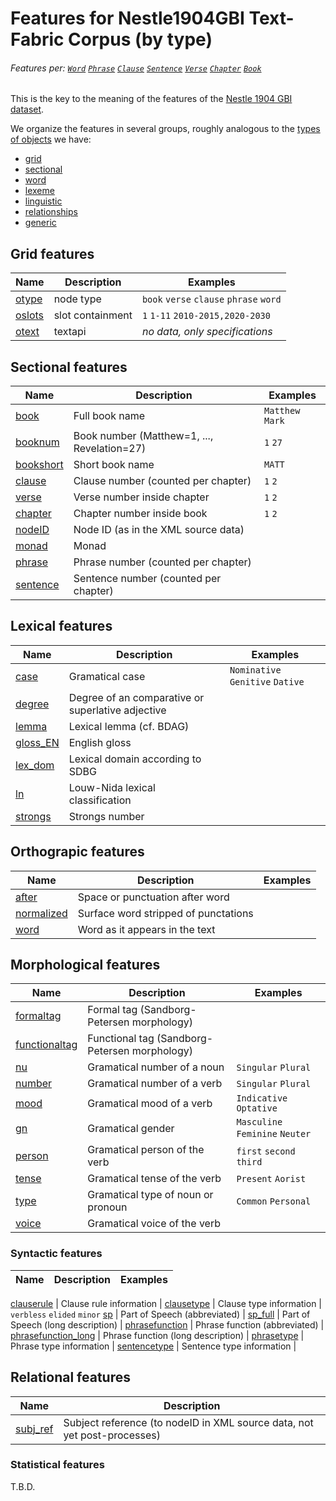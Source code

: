# Features for Nestle1904GBI Text-Fabric Corpus (by type)
###### Features per: [`Word`](wordnodefeatures.md#readme) [`Phrase`](phrasenodefeatures.md#readme) [`Clause`](clausenodefeatures.md#readme) [`Sentence`](sentencenodefeatures.md#readme) [`Verse`](versenodefeatures.md#readme) [`Chapter`](chapternodefeatures.md#readme) [`Book`](booknodefeatures.md#readme)

This is the key to the meaning of the features of the
[Nestle 1904 GBI dataset]({{repo}}).

We organize the features in several groups, roughly analogous to the [types of objects](otype.md)
we have:

* [grid](#grid-features)
* [sectional](#sectional-features)
* [word](#word-features)
* [lexeme](#lexeme-features)
* [linguistic](#linguistic-features)
* [relationships](#relationships)
* [generic](#generic-features)

## Grid features

Name | Description| Examples
---|---|---
[otype](otype.md) | node type | `book` `verse` `clause` `phrase` `word`
[oslots](oslots.md) | slot containment | `1` `1-11` `2010-2015,2020-2030`
[otext](otext.md) | textapi | *no data, only specifications*  

## Sectional features

Name | Description | Examples
---|---|---
[book](book.md#readme) | Full book name | `Matthew` `Mark`
[booknum](booknum.md#readme) | Book number (Matthew=1, ..., Revelation=27) | `1`  `27`  
[bookshort](bookshort.md#readme) | Short book name | `MATT`
[clause](clause.md#readme) | Clause number (counted per chapter) | `1` `2`
[verse](verse.md#readme) | Verse number inside chapter | `1` `2`
[chapter](chapter.md#readme) | Chapter number inside book | `1` `2`
[nodeID](nodeID.md#readme) | Node ID (as in the XML source data) |
[monad](monad.md#readme) | Monad | 
[phrase](phrase.md#readme) | Phrase number (counted per chapter) | 
[sentence](sentence.md#readme) | Sentence number (counted per chapter) | 

## Lexical features

Name| Description| Examples
---|---|---
[case](case.md#readme) | Gramatical case | `Nominative` `Genitive` `Dative`
[degree](degree.md#readme) | Degree of an comparative or superlative adjective |
[lemma](lemma.md#readme) | Lexical lemma (cf. BDAG) | 
[gloss_EN](gloss_EN.md#readme) | English gloss | 
[lex_dom](lex_dom.md#readme) | Lexical domain according to SDBG | 
[ln](ln.md#readme) | Louw-Nida lexical classification | 
[strongs](strongs.md#readme) | Strongs number |

## Orthograpic features

Name | Description | Examples
--- | --- | ---
[after](after.md#readme) | Space or punctuation after word | 
[normalized](normalized.md#readme) | Surface word stripped of punctations |
[word](word.md#readme) | Word as it appears in the text

## Morphological features

Name | Description | Examples
--- | --- | ---
[formaltag](formaltag.md#readme) | Formal tag (Sandborg-Petersen morphology) | 
[functionaltag](functionaltag.md) | Functional tag (Sandborg-Petersen morphology) | 
[nu](nu.md#readme) | Gramatical number of a noun | `Singular` `Plural`
[number](number.md#readme) | Gramatical number of a verb | `Singular` `Plural`
[mood](mood.md#readme) | Gramatical mood of a verb | `Indicative` `Optative `
[gn](gn.md#readme) | Gramatical gender | `Masculine` `Feminine` `Neuter`
[person](person.md#readme) | Gramatical person of the verb | `first` `second` `third`
[tense](tense.md#readme) | Gramatical tense of the verb | `Present` `Aorist`
[type](type.md#readme) | Gramatical type of noun or pronoun | `Common` `Personal`
[voice](voice.md#readme) | Gramatical voice of the verb | 

### Syntactic features

Name | Description | Examples
--- | --- | ---

[clauserule](clauserule.md#readme) | Clause rule information | 
[clausetype](clausetype.md#readme) | Clause type information | `verbless` `elided` `minor`
[sp](sp.md#readme) | Part of Speech (abbreviated) | 
[sp_full](sp_full.md#readme) | Part of Speech (long description) | 
[phrasefunction](phrasefunction.md#readme) | Phrase function (abbreviated) | 
[phrasefunction_long](phrasefunction_long.md#readme) | Phrase function (long description) | 
[phrasetype](phrasetype.md#readme) | Phrase type information | 
[sentencetype](sentencetype.md#readme) | Sentence type information | 

## Relational features

Name | Description
---|---
[subj_ref](subj_ref.md#readme) | Subject reference (to nodeID in XML source data, not yet post-processes)

### Statistical features

T.B.D. 
